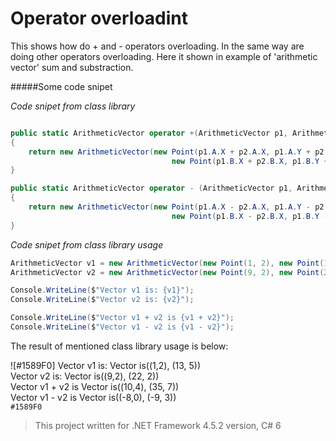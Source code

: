 # Operator overloadint

This shows how do + and - operators overloading. In the same way are doing other operators overloading. Here it shown in example of \'arithmetic vector\' sum and substraction.

#####Some code snipet

*Code snipet from class library*
```C#

public static ArithmeticVector operator +(ArithmeticVector p1, ArithmeticVector p2)
{
    return new ArithmeticVector(new Point(p1.A.X + p2.A.X, p1.A.Y + p2.A.Y), 
                                    new Point(p1.B.X + p2.B.X, p1.B.Y + p2.B.Y));
}

public static ArithmeticVector operator - (ArithmeticVector p1, ArithmeticVector p2)
{
    return new ArithmeticVector(new Point(p1.A.X - p2.A.X, p1.A.Y - p2.A.Y),
                                    new Point(p1.B.X - p2.B.X, p1.B.Y - p2.B.Y));
}
```

*Code snipet from class library usage*
```C#
ArithmeticVector v1 = new ArithmeticVector(new Point(1, 2), new Point(13, 5));
ArithmeticVector v2 = new ArithmeticVector(new Point(9, 2), new Point(22, 2));

Console.WriteLine($"Vector v1 is: {v1}");
Console.WriteLine($"Vector v2 is: {v2}");

Console.WriteLine($"Vector v1 + v2 is {v1 + v2}");
Console.WriteLine($"Vector v1 - v2 is {v1 - v2}");
```

The result of mentioned class library usage is below:

![#1589F0]
Vector v1 is: Vector is((1,2), (13, 5)) <br />
Vector v2 is: Vector is((9,2), (22, 2)) <br />
Vector v1 + v2 is Vector is((10,4), (35, 7)) <br />
Vector v1 - v2 is Vector is((-8,0), (-9, 3)) <br />
`#1589F0`

> This project written for .NET Framework 4.5.2 version, C# 6